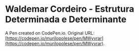 # Waldemar Cordeiro - Estrutura Determinada e Determinante

A Pen created on CodePen.io. Original URL: [https://codepen.io/murilopolese/pen/MWyvrar](https://codepen.io/murilopolese/pen/MWyvrar).


